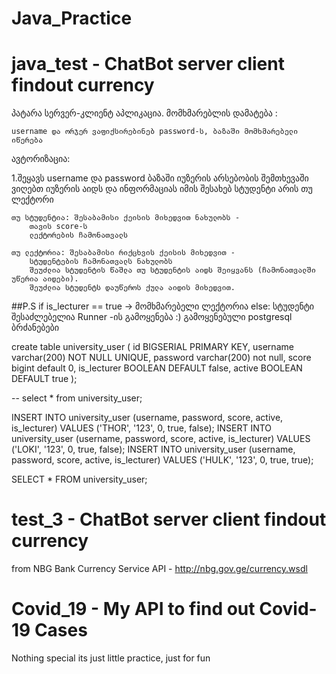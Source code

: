 # Java_Practice
# java_test - ChatBot server client findout currency 
პატარა სერვერ-კლიენტ აპლიკაცია.
მომხმარებლის დამატება :

    username და ორჯერ ვაფიქსირებინებ password-ს, ბაზაში მომხმარებელი იწერება

ავტორიზაცია:

1.შეყავს username და password ბაზაში იუზერის არსებობის შემთხევაში ვიღებთ იუზერის აიდს და ინფორმაციას იმის შესახებ სტუდენტი არის თუ ლექტორი

    თუ სტუდენტია: შესაბამისი ქეისის მიხედვით ნახულობს -
        თავის score-ს
        ლექტორების ჩამონათვალს

    თუ ლექტორია: შესაბამისი რიქცხვის ქეისის მიხედვით -
        სტუდენტების ჩამონათვალს ნახულობს
        შეუძლია სტუდენტის წაშლა თუ სტუდენტის აიდს შეიყვანს (ჩამონათვალში უწერია აიდები).
        შეუძლია სტუდენტს დაუწეროს ქულა აიდის მიხედვით.

##P.S if is_lecturer == true -> მომხმარებელი ლექტორია else: სტუდენტი შესაძლებელია Runner -ის გამოყენება :)
გამოყენებული postgresql ბრძანებები

create table university_user ( id BIGSERIAL PRIMARY KEY, username varchar(200) NOT NULL UNIQUE, password varchar(200) not null, score bigint default 0, is_lecturer BOOLEAN DEFAULT false, active BOOLEAN DEFAULT true );

-- select * from university_user;

INSERT INTO university_user (username, password, score, active, is_lecturer) VALUES ('THOR', '123', 0, true, false); INSERT INTO university_user (username, password, score, active, is_lecturer) VALUES ('LOKI', '123', 0, true, false); INSERT INTO university_user (username, password, score, active, is_lecturer) VALUES ('HULK', '123', 0, true, true);

SELECT * FROM university_user;

# test_3 - ChatBot server client findout currency 
 from  NBG Bank Currency Service API - http://nbg.gov.ge/currency.wsdl 
# Covid_19  - My API to find out Covid-19 Cases



Nothing special its just little practice, just for fun
